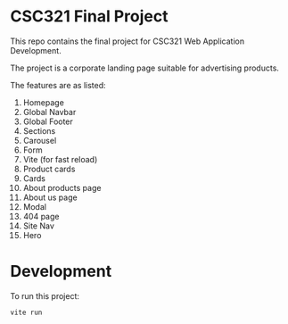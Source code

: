 # CSC321 Final Project
This repo contains the final project for CSC321 Web Application Development.

The project is a corporate landing page suitable for advertising products.

The features are as listed:

1. Homepage
2. Global Navbar
3. Global Footer
4. Sections
5. Carousel
6. Form
7. Vite (for fast reload)
8. Product cards
9. Cards
10. About products page
11. About us page
12. Modal
13. 404 page
14. Site Nav
15. Hero

# Development

To run this project:
```
vite run
```